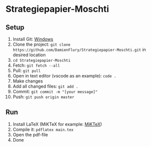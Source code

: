 # Strategiepapier-Moschti

## Setup
1. Install Git: [Windows](https://gitforwindows.org/)
2. Clone the project: `git clone https://github.com/DamienFlury/Strategiepapier-Moschti.git` in desired location
3. `cd Strategiepapier-Moschti`
4. Fetch: `git fetch --all`
5. Pull: `git pull`
6. Open in text editor (vscode as an example): `code .`
7. Make changes
8. Add all changed files: `git add .`
9. Commit: `git commit -m "[your message]"`
10. Push: `git push origin master`

## Run
1. Install LaTeX (MiKTeX for example: [MiKTeX](https://miktex.org/))
2. Compile it: `pdflatex main.tex`
3. Open the pdf-file
5. Done